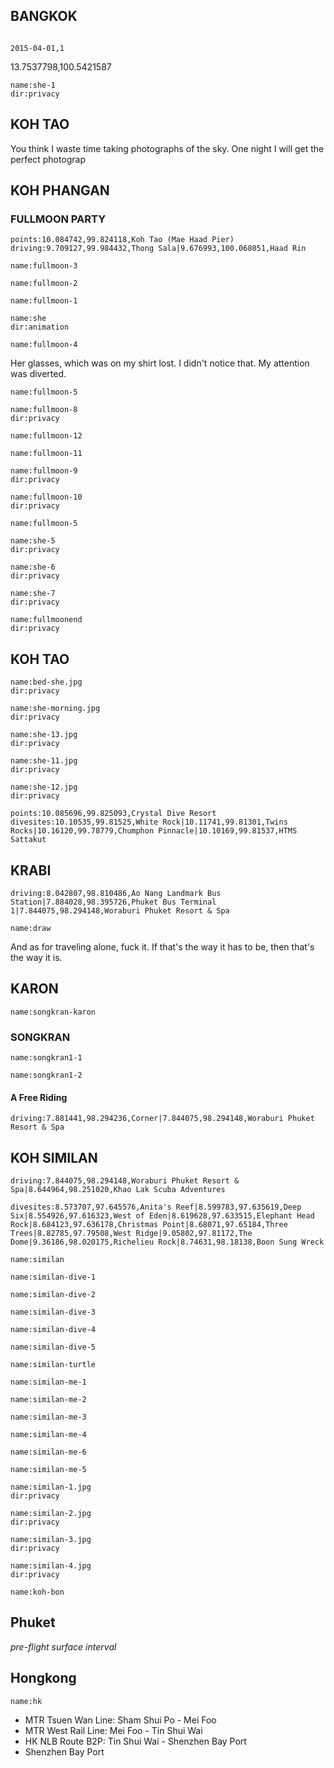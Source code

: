 ## BANGKOK

<a-flight flight="FD557" departure="CKG" destination="DMK" departure-time="2015-03-31 11:10" arrive-time="2015-03-31 13:20"></a-flight>

<a-hotel name="Baiyoke Sky Hotel" date="2015-03-31" nights="1"></a-hotel>

```hotel

2015-04-01,1
```

13.7537798,100.5421587

```<a-img>
name:she-1
dir:privacy
```

## KOH TAO

You think I waste time taking photographs of the sky.
One night I will get the perfect photograp

<a-hotel name="Ananda Villa" date="2015-04-03" nights="2"></a-hotel>

## KOH PHANGAN

### FULLMOON PARTY

```<a-map>
points:10.084742,99.824118,Koh Tao (Mae Haad Pier)
driving:9.709127,99.984432,Thong Sala|9.676993,100.068051,Haad Rin
```

```<a-img>
name:fullmoon-3
```

```<a-img>
name:fullmoon-2
```

```<a-img>
name:fullmoon-1
```

```<a-img>
name:she
dir:animation
```

```<a-img>
name:fullmoon-4
```

Her glasses, which was on my shirt lost. I didn't notice that. My attention was diverted.

<a-secret name="fullmoon"></a-secret>

```<a-img>
name:fullmoon-5
```

```<a-img>
name:fullmoon-8
dir:privacy
```

```<a-img>
name:fullmoon-12
```

```<a-img>
name:fullmoon-11
```

```<a-img>
name:fullmoon-9
dir:privacy
```

```<a-img>
name:fullmoon-10
dir:privacy
```

```<a-img>
name:fullmoon-5
```

```<a-img>
name:she-5
dir:privacy
```

```<a-img>
name:she-6
dir:privacy
```

```<a-img>
name:she-7
dir:privacy
```

```<a-img>
name:fullmoonend
dir:privacy
```

## KOH TAO

```<a-img>
name:bed-she.jpg
dir:privacy
```

```<a-img>
name:she-morning.jpg
dir:privacy
```

```<a-img>
name:she-13.jpg
dir:privacy
```

```<a-img>
name:she-11.jpg
dir:privacy
```

```<a-img>
name:she-12.jpg
dir:privacy
```

<a-hotel name="Crystal Dive Resort" date="2015-04-05" nights="4"></a-hotel>

<a-gallery :img="[{name:'moment1'},{name:'moment2'}]"></a-gallery>

```<a-map>
points:10.085696,99.825093,Crystal Dive Resort
divesites:10.10535,99.81525,White Rock|10.11741,99.81301,Twins Rocks|10.16120,99.78779,Chumphon Pinnacle|10.10169,99.81537,HTMS Sattakut
```

## KRABI

```<a-map>
driving:8.042807,98.810486,Ao Nang Landmark Bus Station|7.884028,98.395726,Phuket Bus Terminal 1|7.844075,98.294148,Woraburi Phuket Resort & Spa
```

```<a-img>
name:draw
```

<a-hotel name="Deevana Plaza Krabi Aonang" date="2015-04-9" nights="2"></a-hotel>

And as for traveling alone, fuck it. If that's the way it has to be, then that's the way it is.

## KARON

<a-hotel name="Woraburi Phuket Resort & Spa" date="2015-04-11" nights="4"></a-hotel>

```<a-img>
name:songkran-karon
```

### SONGKRAN

```<a-img>
name:songkran1-1
```

```<a-img>
name:songkran1-2
```

#### A Free Riding

```<a-map>
driving:7.881441,98.294236,Corner|7.844075,98.294148,Woraburi Phuket Resort & Spa
```

## KOH SIMILAN

```<a-map>
driving:7.844075,98.294148,Woraburi Phuket Resort & Spa|8.644964,98.251020,Khao Lak Scuba Adventures
```

```<a-map>
divesites:8.573707,97.645576,Anita's Reef|8.599783,97.635619,Deep Six|8.554926,97.616323,West of Eden|8.619628,97.633515,Elephant Head Rock|8.684123,97.636178,Christmas Point|8.68071,97.65184,Three Trees|8.82785,97.79508,West Ridge|9.05802,97.81172,The Dome|9.36186,98.020175,Richelieu Rock|8.74631,98.18138,Boon Sung Wreck
```

<a-carousel :img="[...Array.from(new Array(21)).map((_,i) =>({name:'fishbook-'+i}))]"></a-carousel>

```<a-img>
name:similan
```

```<a-img>
name:similan-dive-1
```

```<a-img>
name:similan-dive-2
```

```<a-img>
name:similan-dive-3
```

```<a-img>
name:similan-dive-4
```

```<a-img>
name:similan-dive-5
```

```<a-img>
name:similan-turtle
```

```<a-img>
name:similan-me-1
```

```<a-img>
name:similan-me-2
```

```<a-img>
name:similan-me-3
```

```<a-img>
name:similan-me-4
```

```<a-img>
name:similan-me-6
```

```<a-img>
name:similan-me-5
```

```<a-img>
name:similan-1.jpg
dir:privacy
```

```<a-img>
name:similan-2.jpg
dir:privacy
```

```<a-img>
name:similan-3.jpg
dir:privacy
```

```<a-img>
name:similan-4.jpg
dir:privacy
```

```<a-img>
name:koh-bon
```

## Phuket

_pre-flight surface interval_

<a-hotel name="Cozy Coco Apartment@Phuket Airport" date="2015-04-19" nights="2"></a-hotel>

<a-flight flight="UO764" departure="HKT" destination="HKG" departure-time="2015-04-21 02:55" arrive-time="2015-04-21 07:30"></a-flight>

## Hongkong

```<a-img>
name:hk
```

- MTR Tsuen Wan Line: Sham Shui Po - Mei Foo
- MTR West Rail Line: Mei Foo - Tin Shui Wai
- HK NLB Route B2P: Tin Shui Wai - Shenzhen Bay Port
- Shenzhen Bay Port
